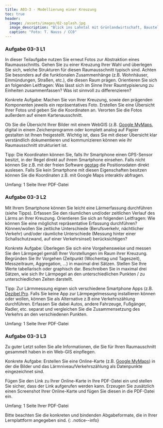 ```yaml
---
title: A03-3 - Modellierung einer Kreuzung
toc: true
header:
  image: /assets/images/02-splash.jpg
  image_description: "Blick ins Lahntal mit Grünlandwirtschaft, Baustelle für Stromtrassen und Regenbogen."
  caption: "Foto: T. Nauss / CC0"
---
```



### Aufgabe 03-3 L1
In dieser Teilaufgabe nutzen Sie erneut Fotos zur Abstraktion eines Raumausschnitts. Gehen Sie zu einer Kreuzung Ihrer Wahl und überlegen Sie sich, welche Strukturen für diesen Raumausschnitt typisch sind. Achten Sie besonders auf die funktionalen Zusammenhänge (z.B. Wohnhäuser, Einmündungen, Straßen, etc.), die diesen Raum prägen. Orientieren Sie sich an folgenden Leitfragen: Was lässt sich im Sinne Ihrer Raumtypisierung zu Einheiten zusammenfassen? Was ist sinnvoll zu differenzieren?

Konkrete Aufgabe: Machen Sie von Ihrer Kreuzung, sowie den prägenden Komponenten jeweils ein repräsentatives Foto. Erstellen Sie eine Übersicht Ihrer Fotos und geben Sie die Koordinaten an. Verorten Sie die Fotos außerdem auf einem Kartenausschnitt.

Ob Sie die Übersicht Ihrer Bilder mit einem WebGIS (z.B. [Google MyMaps](https://www.google.de/intl/de/maps/about/mymaps), digital in einem Zeichenprogramm oder komplett analog auf Papier gestalten ist Ihnen freigestellt. Wichtig ist, dass Sie mit dieser Übersicht klar verständlich dokumentieren und kommunizieren können wie ihr Raumausschnitt strukturiert ist.

Tipp: Die Koordinaten können Sie, falls Ihr Smartphone einen GPS-Sensor besitzt, in der Regel direkt auf ihrem Smartphone einsehen. Falls nicht können Sie z.B. mit der freien Software [geotag](https://www.heise.de/download/product/geotag-54809) die Positionsdaten direkt auslesen. Falls Sie kein Smartphone mit diesen Eigenschaften besitzen können Sie die Koordinaten z.B. mit Google Maps interaktiv abfragen.

Umfang: 1 Seite Ihrer PDF-Datei

### Aufgabe 03-3 L2
Mit Ihrem Smartphone können Sie leicht eine Lärmerfassung durchführen (siehe Tipps). Erfassen Sie den räumlichen und/oder zeitlichen Verlauf des Lärms an Ihrer Kreuzung. Orientieren Sie sich an folgenden Leitfragen: Wie können Sie eine möglichst repräsentative Erfassung durchführen? Können/wollen Sie zeitliche Unterschiede (Berufsverkehr, nächtlicher Verkehr) und/oder räumliche Unterschiede (Messung hinter einer Schallschutzwand, auf einer Verkehrsinsel) berücksichtigen?

Konkrete Aufgabe: Überlegen Sie sich eine Vorgehensweise und messen Sie den Lärmpegel gemäß Ihrer Vorstellungen im Raum ihrer Kreuzung. Begründen Sie Ihr Vorgehen (Zeitpunkt (Wochentag und Tageszeit), Messzeitraum, Aggregation, ...) in maximal drei Sätzen. Stellen Sie Ihre Werte tabellarisch oder graphisch dar. Beschreiben Sie in maximal drei Sätzen, wie sich Ihr Lärmpegel an den unterschiedlichen Punkten / zu unterschiedlichen Zeiten darstellt.

Tipp: Zur Lärmmessung eignen sich verschiedene Smartphone Apps (z.B. [Dezibel Pro](https://play.google.com/store/apps/details?id=com.dbmeterpro.dbmeter&hl=de). Falls Sie keine App zur Lärmpegelmessung installieren können oder wollen, können Sie als Alternative z.B eine Verkehrszählung durchführen. Erfassen Sie dabei Autos, andere Fahrzeuge, Fußgänger, Radler, etc. separat und vergleichen Sie die Zusammensetzung des Verkehrs an den verschiedenen Punkten.

Umfang: 1 Seite Ihrer PDF-Datei

### Aufgabe 03-3 L3

Zu guter Letzt sollen Sie alle Informationen, die Sie für Ihren Raumauschnitt gesammelt haben in ein Web-GIS einpflegen.

Konkrete Aufgabe: Erstellen Sie eine Online-Karte (z.B. [Google MyMaps](https://www.google.de/intl/de/maps/about/mymaps)) in der die Bilder und das Lärmniveau/Verkehrszählung als Datenpunkte eingezeichnet sind.

Fügen Sie den Link zu Ihrer Online-Karte in Ihre PDF-Datei ein und stellen Sie sicher, dass der Link aufgerufen werden kann. Erzeugen Sie zusätzlich einen Screenshot Ihrer Online-Karte und fügen Sie diesen in die PDF-Datei ein.

Umfang: 1 Seite Ihrer PDF-Datei

Bitte beachten Sie die konkreten und bindenden Abgabeformate, die in Ihrer Lernplattform angegeben sind.
{: .notice--info}
